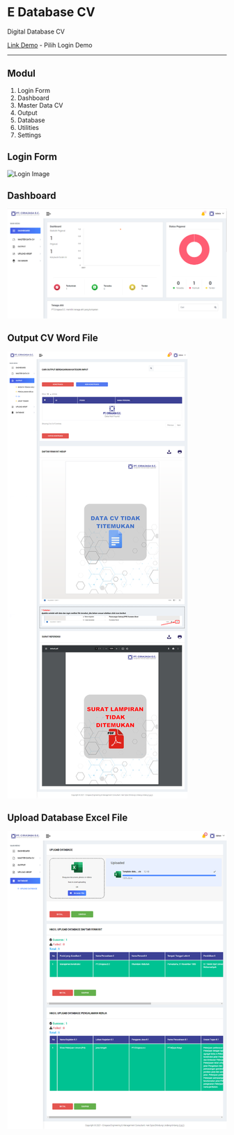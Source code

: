 # E Database CV

Digital Database CV

[Link Demo](https://e-database-cv.herokuapp.com/) - Pilih Login Demo


* * *

## Modul

1. Login Form
2. Dashboard
3. Master Data CV
4. Output
5. Database
6. Utilities
7. Settings

## Login Form
![Login Image](https://images.unsplash.com/photo-1719937051157-d3d81cc28e86?q=80&w=1472&auto=format&fit=crop&ixlib=rb-4.0.3&ixid=M3wxMjA3fDB8MHxwaG90by1wYWdlfHx8fGVufDB8fHx8fA%3D%3D)

## Dashboard
![Dashboard Image](/img/markdown/dashboard.png)

## Output CV Word File
![Output Image](/img/markdown/output.png)

## Upload Database Excel File
![Upload image](/img/markdown/upload.png)
